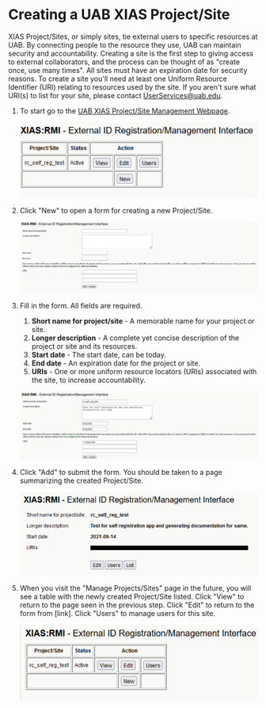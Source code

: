 # Creating a UAB XIAS Project/Site

XIAS Project/Sites, or simply sites, tie external users to specific resources at UAB. By connecting people to the resource they use, UAB can maintain security and accountability. Creating a site is the first step to giving access to external collaborators, and the process can be thought of as "create once, use many times". All sites must have an expiration date for security reasons. To create a site you'll need at least one Uniform Resource Identifier (URI) relating to resources used by the site. If you aren't sure what URI(s) to list for your site, please contact <UserServices@uab.edu>.

1. To start go to the [UAB XIAS Project/Site Management Webpage](https://idm.uab.edu/cgi-cas/xrmi/sites).

    ![!UAB XIAS Project/Site Management Webpage with Manage Projects/Sites selected and a New button available.](images/xias_sites_add_000.png)

2. Click "New" to open a form for creating a new Project/Site.

    ![!Empty UAB XIAS Project/Site creation form with several fields.](images/xias_sites_add_001.png)

3. Fill in the form. All fields are required.

    1. **Short name for project/site** - A memorable name for your project or site.
    2. **Longer description** - A complete yet concise description of the project or site and its resources.
    3. **Start date** - The start date, can be today.
    4. **End date** - An expiration date for the project or site.
    5. **URIs** - One or more uniform resource locators (URIs) associated with the site, to increase accountability.

    ![!Filled UAB XIAS Project/Site creation form.](images/xias_sites_add_002.png)

4. Click "Add" to submit the form. You should be taken to a page summarizing the created Project/Site.

    ![!Summary page for created site reflecting user entered information.](images/xias_sites_add_003.png)

5. When you visit the "Manage Projects/Sites" page in the future, you will see a table with the newly created Project/Site listed. Click "View" to return to the page seen in the previous step. Click "Edit" to return to the form from \[link\]. Click "Users" to manage users for this site.

    ![!Site table with newly created site listed. On that row are three buttons: View, Edit, Users. On the next row is the button New.](images/xias_sites_add_004.png)
